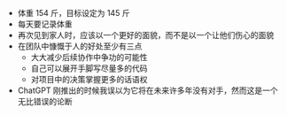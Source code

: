 - 体重 154 斤，目标设定为 145 斤
- 每天要记录体重
- 再次见到家人时，应该以一个更好的面貌，而不是以一个让他们伤心的面貌
- 在团队中慷慨于人的好处至少有三点
	- 大大减少后续协作中争功的可能性
	- 自己可以展开手脚写尽量多的代码
	- 对项目中的决策掌握更多的话语权
-  ChatGPT 刚推出的时候我误以为它将在未来许多年没有对手，然而这是一个无比错误的论断